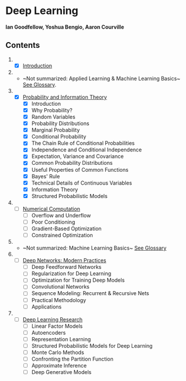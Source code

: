 # Deep Learning
**Ian Goodfellow, Yoshua Bengio, Aaron Courville**

## Contents

1. - [x] [Introduction](0.md)

1. - ~Not summarized: Applied Learning & Machine Learning Basics~ [See Glossary](glossary.md).

1. - [x] [Probability and Information Theory](3.md)
     - [x] Introduction
     - [x] Why Probability?
     - [x] Random Variables
     - [x] Probability Distributions
     - [x] Marginal Probability
     - [x] Conditional Probability
     - [x] The Chain Rule of Conditional Probabilities
     - [x] Independence and Conditional Independence
     - [x] Expectation, Variance and Covariance
     - [x] Common Probability Distributions
     - [x] Useful Properties of Common Functions
     - [x] Bayes' Rule
     - [x] Technical Details of Continuous Variables
     - [x] Information Theory
     - [x] Structured Probabilistic Models

1. - [ ] [Numerical Computation](4.md)
     - [ ] Overflow and Underflow
     - [ ] Poor Conditioning
     - [ ] Gradient-Based Optimization
     - [ ] Constrained Optimization

1. - ~Not summarized: Machine Learning Basics~ [See Glossary](glossary.md)

1. - [ ] [Deep Networks: Modern Practices](5.md)
     - [ ] Deep Feedforward Networks
     - [ ] Regularization for Deep Learning
     - [ ] Optimization for Training Deep Models
     - [ ] Convolutional Networks
     - [ ] Sequence Modeling: Recurrent & Recursive Nets
     - [ ] Practical Methodology
     - [ ] Applications

1. - [ ] [Deep Learning Research]()
     - [ ] Linear Factor Models
     - [ ] Autoencoders
     - [ ] Representation Learning
     - [ ] Structured Probabilistic Models for Deep Learning
     - [ ] Monte Carlo Methods
     - [ ] Confronting the Partition Function
     - [ ] Approximate Inference
     - [ ] Deep Generative Models
